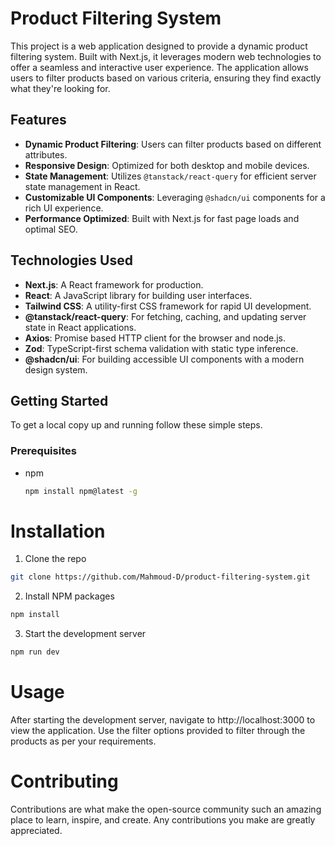 # Product Filtering System

This project is a web application designed to provide a dynamic product filtering system. Built with Next.js, it leverages modern web technologies to offer a seamless and interactive user experience. The application allows users to filter products based on various criteria, ensuring they find exactly what they're looking for.

## Features

- **Dynamic Product Filtering**: Users can filter products based on different attributes.
- **Responsive Design**: Optimized for both desktop and mobile devices.
- **State Management**: Utilizes `@tanstack/react-query` for efficient server state management in React.
- **Customizable UI Components**: Leveraging `@shadcn/ui` components for a rich UI experience.
- **Performance Optimized**: Built with Next.js for fast page loads and optimal SEO.

## Technologies Used

- **Next.js**: A React framework for production.
- **React**: A JavaScript library for building user interfaces.
- **Tailwind CSS**: A utility-first CSS framework for rapid UI development.
- **@tanstack/react-query**: For fetching, caching, and updating server state in React applications.
- **Axios**: Promise based HTTP client for the browser and node.js.
- **Zod**: TypeScript-first schema validation with static type inference.
- **@shadcn/ui**: For building accessible UI components with a modern design system.
  

## Getting Started

To get a local copy up and running follow these simple steps.

### Prerequisites
- npm
  ```sh
  npm install npm@latest -g

# Installation

1. Clone the repo

  ```sh
  git clone https://github.com/Mahmoud-D/product-filtering-system.git
```

2. Install NPM packages

  ```sh
  npm install
```

3. Start the development server

  ```sh
  npm run dev
```

# Usage
After starting the development server, navigate to http://localhost:3000 to view the application. Use the filter options provided to filter through the products as per your requirements.

# Contributing
Contributions are what make the open-source community such an amazing place to learn, inspire, and create. Any contributions you make are greatly appreciated.

